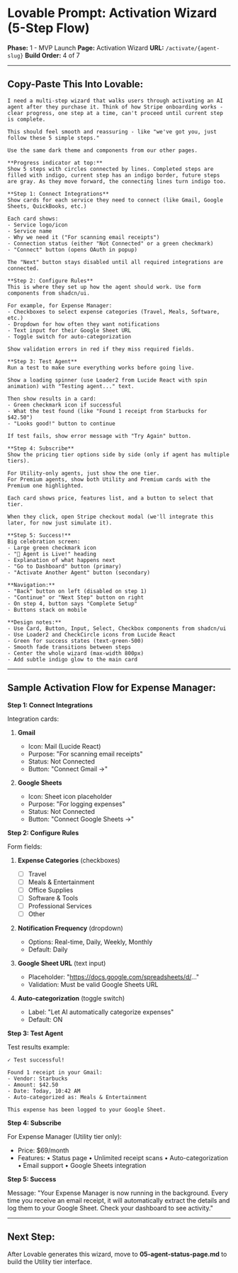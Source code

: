 # Lovable Prompt: Activation Wizard (5-Step Flow)

**Phase:** 1 - MVP Launch
**Page:** Activation Wizard
**URL:** `/activate/{agent-slug}`
**Build Order:** 4 of 7

---

## Copy-Paste This Into Lovable:

```
I need a multi-step wizard that walks users through activating an AI agent after they purchase it. Think of how Stripe onboarding works - clear progress, one step at a time, can't proceed until current step is complete.

This should feel smooth and reassuring - like "we've got you, just follow these 5 simple steps."

Use the same dark theme and components from our other pages.

**Progress indicator at top:**
Show 5 steps with circles connected by lines. Completed steps are filled with indigo, current step has an indigo border, future steps are gray. As they move forward, the connecting lines turn indigo too.

**Step 1: Connect Integrations**
Show cards for each service they need to connect (like Gmail, Google Sheets, QuickBooks, etc.)

Each card shows:
- Service logo/icon
- Service name
- Why we need it ("For scanning email receipts")
- Connection status (either "Not Connected" or a green checkmark)
- "Connect" button (opens OAuth in popup)

The "Next" button stays disabled until all required integrations are connected.

**Step 2: Configure Rules**
This is where they set up how the agent should work. Use form components from shadcn/ui.

For example, for Expense Manager:
- Checkboxes to select expense categories (Travel, Meals, Software, etc.)
- Dropdown for how often they want notifications
- Text input for their Google Sheet URL
- Toggle switch for auto-categorization

Show validation errors in red if they miss required fields.

**Step 3: Test Agent**
Run a test to make sure everything works before going live.

Show a loading spinner (use Loader2 from Lucide React with spin animation) with "Testing agent..." text.

Then show results in a card:
- Green checkmark icon if successful
- What the test found (like "Found 1 receipt from Starbucks for $42.50")
- "Looks good!" button to continue

If test fails, show error message with "Try Again" button.

**Step 4: Subscribe**
Show the pricing tier options side by side (only if agent has multiple tiers).

For Utility-only agents, just show the one tier.
For Premium agents, show both Utility and Premium cards with the Premium one highlighted.

Each card shows price, features list, and a button to select that tier.

When they click, open Stripe checkout modal (we'll integrate this later, for now just simulate it).

**Step 5: Success!**
Big celebration screen:
- Large green checkmark icon
- "🎉 Agent is Live!" heading
- Explanation of what happens next
- "Go to Dashboard" button (primary)
- "Activate Another Agent" button (secondary)

**Navigation:**
- "Back" button on left (disabled on step 1)
- "Continue" or "Next Step" button on right
- On step 4, button says "Complete Setup"
- Buttons stack on mobile

**Design notes:**
- Use Card, Button, Input, Select, Checkbox components from shadcn/ui
- Use Loader2 and CheckCircle icons from Lucide React
- Green for success states (text-green-500)
- Smooth fade transitions between steps
- Center the whole wizard (max-width 800px)
- Add subtle indigo glow to the main card
```

---

## Sample Activation Flow for Expense Manager:

**Step 1: Connect Integrations**

Integration cards:
1. **Gmail**
   - Icon: Mail (Lucide React)
   - Purpose: "For scanning email receipts"
   - Status: Not Connected
   - Button: "Connect Gmail →"

2. **Google Sheets**
   - Icon: Sheet icon placeholder
   - Purpose: "For logging expenses"
   - Status: Not Connected
   - Button: "Connect Google Sheets →"

**Step 2: Configure Rules**

Form fields:
1. **Expense Categories** (checkboxes)
   - [ ] Travel
   - [ ] Meals & Entertainment
   - [ ] Office Supplies
   - [ ] Software & Tools
   - [ ] Professional Services
   - [ ] Other

2. **Notification Frequency** (dropdown)
   - Options: Real-time, Daily, Weekly, Monthly
   - Default: Daily

3. **Google Sheet URL** (text input)
   - Placeholder: "https://docs.google.com/spreadsheets/d/..."
   - Validation: Must be valid Google Sheets URL

4. **Auto-categorization** (toggle switch)
   - Label: "Let AI automatically categorize expenses"
   - Default: ON

**Step 3: Test Agent**

Test results example:
```
✓ Test successful!

Found 1 receipt in your Gmail:
- Vendor: Starbucks
- Amount: $42.50
- Date: Today, 10:42 AM
- Auto-categorized as: Meals & Entertainment

This expense has been logged to your Google Sheet.
```

**Step 4: Subscribe**

For Expense Manager (Utility tier only):
- Price: $69/month
- Features:
  • Status page
  • Unlimited receipt scans
  • Auto-categorization
  • Email support
  • Google Sheets integration

**Step 5: Success**

Message:
"Your Expense Manager is now running in the background. Every time you receive an email receipt, it will automatically extract the details and log them to your Google Sheet. Check your dashboard to see activity."

---

## Next Step:

After Lovable generates this wizard, move to **05-agent-status-page.md** to build the Utility tier interface.
